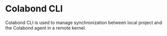 # Colabond CLI

Colabond CLI is used to manage synchronization between local project and the Colabond agent in a remote kernel.